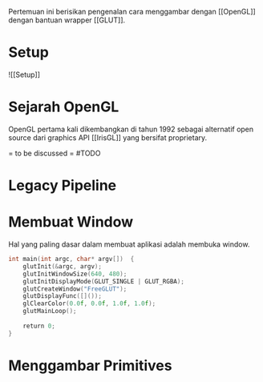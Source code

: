 Pertemuan ini berisikan pengenalan cara menggambar dengan [[OpenGL]] dengan bantuan wrapper [[GLUT]].

# Setup

![[Setup]]

# Sejarah OpenGL

OpenGL pertama kali dikembangkan di tahun 1992 sebagai alternatif open source dari graphics API [[IrisGL]] yang bersifat proprietary. 

= to be discussed = #TODO 

# Legacy Pipeline
# Membuat Window

Hal yang paling dasar dalam membuat aplikasi adalah membuka window. 

```C
int main(int argc, char* argv[])  {
    glutInit(&argc, argv);
    glutInitWindowSize(640, 480);
    glutInitDisplayMode(GLUT_SINGLE | GLUT_RGBA);
    glutCreateWindow("FreeGLUT");
    glutDisplayFunc([]());
    glClearColor(0.0f, 0.0f, 1.0f, 1.0f);
    glutMainLoop();
    
    return 0;
}
```
# Menggambar Primitives



